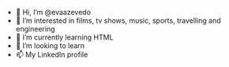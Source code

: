 - 👋 Hi, I’m @evaazevedo
- 👀 I’m interested in films, tv shows, music, sports, travelling and engineering
- 🌱 I’m currently learning HTML
- 💞️ I’m looking to learn
- 📫 My LinkedIn profile 

<!---
evaazevedo/evaazevedo is a ✨ special ✨ repository because its `README.md` (this file) appears on your GitHub profile.
You can click the Preview link to take a look at your changes.
--->
